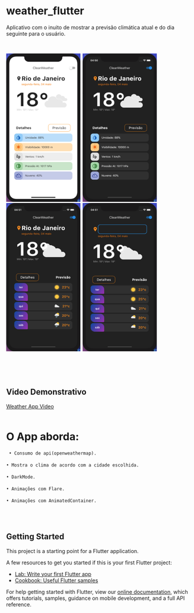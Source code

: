 # weather_flutter

Aplicativo com o inuito de mostrar a previsão climática atual e do dia seguinte para o usuário.


</br>

<img  width="200" height="400" src="assets/prints/print_1.png"><span style="padding-left:2px"></span>
<img  width="200" height="400" src="assets/prints/print_2.png"><span style="padding-left:2px"></span>
<img  width="200" height="400" src="assets/prints/print_3.png"><span style="padding-left:2px"></span>
<img  width="200" height="400" src="assets/prints/print_4.png"><span style="padding-left:2px"></span>

 
</br>
 <br><br>
 
 ## Video Demonstrativo
 
 [Weather App Video](https://youtu.be/wJ5KLjzt8nc)
 <br><br>

 # O App aborda:

     • Consumo de api(openweathermap).
    
    • Mostra o clima de acordo com a cidade escolhida.
  
    • DarkMode.
    
    • Animações com Flare.
    
    • Animações com AnimatedContainer.
  
    
</br></br>

## Getting Started

This project is a starting point for a Flutter application.

A few resources to get you started if this is your first Flutter project:

- [Lab: Write your first Flutter app](https://flutter.dev/docs/get-started/codelab)
- [Cookbook: Useful Flutter samples](https://flutter.dev/docs/cookbook)

For help getting started with Flutter, view our
[online documentation](https://flutter.dev/docs), which offers tutorials,
samples, guidance on mobile development, and a full API reference.
